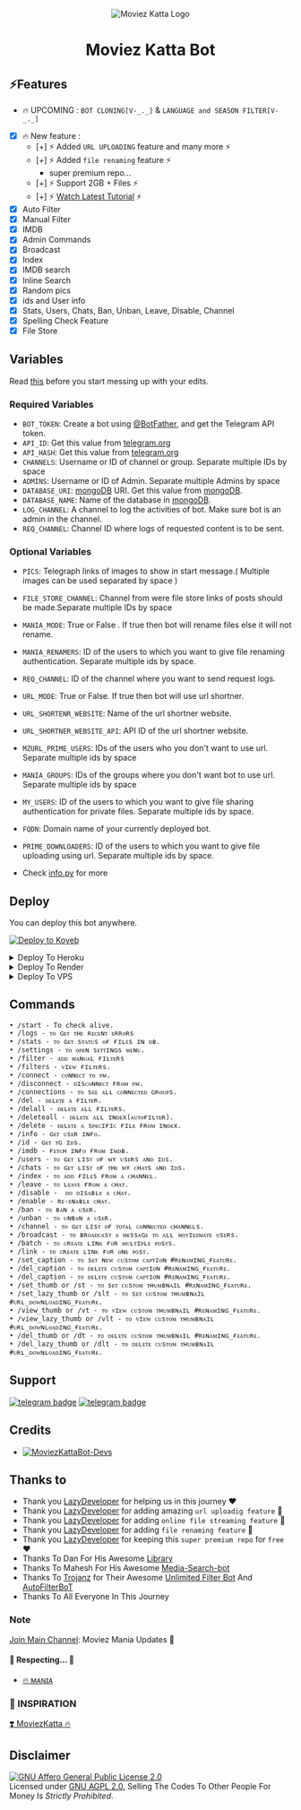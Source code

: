<p align="center">
  <img src="https://telegra.ph/file/ada9a4b5269fddc15fa66.jpg" alt="Moviez Katta Logo">
</p>
<h1 align="center">
  <b> Moviez Katta Bot </b>
</h1>

## ⚡️Features

- 🔥 UPCOMING : `BOT CLONING[V-_._]` & `LANGUAGE and SEASON FILTER[V-_._]`
- [x] 🔥 New feature :
    - [+] ⚡️ Added `URL UPLOADING` feature and many more  ⚡️
    - [+] ⚡️ Added `file renaming` feature ⚡️
      - super premium repo...
    - [+] ⚡️ Support 2GB + Files ⚡️
    - [+] ⚡️ [Watch Latest Tutorial](https://youtube.com/Moviez-Mania)  ⚡️
- [x] Auto Filter
- [x] Manual Filter
- [x] IMDB
- [x] Admin Commands
- [x] Broadcast
- [x] Index
- [x] IMDB search
- [x] Inline Search
- [x] Random pics
- [x] ids and User info 
- [x] Stats, Users, Chats, Ban, Unban, Leave, Disable, Channel
- [x] Spelling Check Feature
- [x] File Store

## Variables

Read [this](https://telegram.dog/Updated_Mania/7) before you start messing up with your edits.

### Required Variables
* `BOT_TOKEN`: Create a bot using [@BotFather](https://telegram.dog/BotFather), and get the Telegram API token.
* `API_ID`: Get this value from [telegram.org](https://my.telegram.org/apps)
* `API_HASH`: Get this value from [telegram.org](https://my.telegram.org/apps)
* `CHANNELS`: Username or ID of channel or group. Separate multiple IDs by space
* `ADMINS`: Username or ID of Admin. Separate multiple Admins by space
* `DATABASE_URI`: [mongoDB](https://www.mongodb.com) URI. Get this value from [mongoDB](https://www.mongodb.com).
* `DATABASE_NAME`: Name of the database in [mongoDB](https://www.mongodb.com).
* `LOG_CHANNEL`: A channel to log the activities of bot. Make sure bot is an admin in the channel.
* `REQ_CHANNEL`: Channel ID where logs of requested content is to be sent.
### Optional Variables
* `PICS`: Telegraph links of images to show in start message.( Multiple images can be used separated by space )
* `FILE_STORE_CHANNEL`: Channel from were file store links of posts should be made.Separate multiple IDs by space
* `MANIA_MODE`: True or False . If true then bot will rename files else it will not rename.
* `MANIA_RENAMERS`: ID of the users to which you want to give file renaming authentication. Separate multiple ids by space.
* `REQ_CHANNEL`: ID of the channel where you want to send request logs.
* `URL_MODE`: True or False. If true then bot will use url shortner.
* `URL_SHORTENR_WEBSITE`: Name of the url shortner website.
* `URL_SHORTNER_WEBSITE_API`: API ID of the url shortner website.
* `MZURL_PRIME_USERS`: IDs of the users who you don't want to use url. Separate multiple ids by space
* `MANIA_GROUPS`: IDs of the groups where you don't want bot to use url. Separate multiple ids by space
* `MY_USERS`: ID of the users to which you want to give file sharing authentication for private files. Separate multiple ids by space.
* `FQDN`: Domain name of your currently deployed bot.
* `PRIME_DOWNLOADERS`: ID of the users to which you want to give file uploading using url. Separate multiple ids by space.


* Check [info.py](https://github.com/Moviez-Bot-Dev/MoviezKattaBot/blob/stream-feature/info.py) for more


## Deploy
You can deploy this bot anywhere.


<a target="_blank" href="https://app.koyeb.com/deploy?type=git&repository=github.com/Moviez-Bot-Dev/MoviezKattaBot&branch=stream-feature&name=moviezKattabot"><img alt="Deploy to Koyeb" src="https://binbashbanana.github.io/deploy-buttons/buttons/remade/koyeb.svg"></a>


<details><summary>Deploy To Heroku</summary>
<p>
<br>
<a href="https://heroku.com/deploy?template=https://github.com/Moviez-Bot-Dev/MoviezKattaBot">
  <img src="https://www.herokucdn.com/deploy/button.svg" alt="Deploy">
</a>
</p>
</details>

<details><summary>Deploy To Render</summary>
<br>
<b>
Use these commands:
<br>
<br>
• Build Command: <code>pip3 install -U -r requirements.txt</code>
<br>
<br>
• Start Command: <code>python3 bot.py</code>
<br>
<br>
Go to https://uptimerobot.com/ and add a monitor to keep your bot alive.
<br>
<br>
Use these settings when adding a monitor:</b>
<br>
<br>
<img src="https://telegra.ph/file/a79a156e44f43c9833b50.jpg" alt="render template">
<br>
<br>
<b>Click on the below button to deploy directly to render ↓</b>
<br>
<br>
<a href="https://render.com/deploy?repo=https://github.com/Moviez-Bot-Dev/MoviezKattaBot/tree/stream-feature">
<img src="https://render.com/images/deploy-to-render-button.svg" alt="Deploy to Render">
</a>
</details>

<details><summary>Deploy To VPS</summary>
<p>
<pre>
git clone https://github.com/Moviez-Bot-Dev/MoviezKattaBot
# Install Packages
pip3 install -U -r requirements.txt
Edit info.py with variables as given below then run bot
python3 bot.py
</pre>
</p>
</details>


## Commands
```
• /start - To check alive.
• /logs - ᴛᴏ ɢᴇᴛ ᴛʜᴇ ʀᴇᴄᴇɴᴛ ᴇʀʀᴏʀs
• /stats - ᴛᴏ ɢᴇᴛ sᴛᴀᴛᴜs ᴏғ ғɪʟᴇs ɪɴ ᴅʙ.
• /settings - ᴛᴏ ᴏᴘᴇɴ sᴇᴛᴛɪɴɢs ᴍᴇɴᴜ.
• /filter - ᴀᴅᴅ ᴍᴀɴᴜᴀʟ ғɪʟᴛᴇʀs
• /filters - ᴠɪᴇᴡ ғɪʟᴛᴇʀs.
• /connect - ᴄᴏɴɴᴇᴄᴛ ᴛᴏ ᴘᴍ.
• /disconnect - ᴅɪsᴄᴏɴɴᴇᴄᴛ ғʀᴏᴍ ᴘᴍ.
• /connections - ᴛᴏ sᴇᴇ ᴀʟʟ ᴄᴏɴɴᴇᴄᴛᴇᴅ ɢʀᴏᴜᴘs.
• /del - ᴅᴇʟᴇᴛᴇ ᴀ ғɪʟᴛᴇʀ.
• /delall - ᴅᴇʟᴇᴛᴇ ᴀʟʟ ғɪʟᴛᴇʀs.
• /deleteall - ᴅᴇʟᴇᴛᴇ ᴀʟʟ ɪɴᴅᴇx(ᴀᴜᴛᴏғɪʟᴛᴇʀ).
• /delete - ᴅᴇʟᴇᴛᴇ ᴀ sᴘᴇᴄɪғɪᴄ ғɪʟᴇ ғʀᴏᴍ ɪɴᴅᴇx.
• /info - ɢᴇᴛ ᴜsᴇʀ ɪɴғᴏ. 
• /id - ɢᴇᴛ ᴛɢ ɪᴅs.
• /imdb - ғᴇᴛᴄʜ ɪɴғᴏ ғʀᴏᴍ ɪᴍᴅʙ.
• /users - ᴛᴏ ɢᴇᴛ ʟɪsᴛ ᴏғ ᴍʏ ᴜsᴇʀs ᴀɴᴅ ɪᴅs.
• /chats - ᴛᴏ ɢᴇᴛ ʟɪsᴛ ᴏғ ᴛʜᴇ ᴍʏ ᴄʜᴀᴛs ᴀɴᴅ ɪᴅs.
• /index - ᴛᴏ ᴀᴅᴅ ғɪʟᴇs ғʀᴏᴍ ᴀ ᴄʜᴀɴɴᴇʟ.
• /leave - ᴛᴏ ʟᴇᴀᴠᴇ ғʀᴏᴍ ᴀ ᴄʜᴀᴛ.
• /disable -  ᴅᴏ ᴅɪsᴀʙʟᴇ ᴀ ᴄʜᴀᴛ.
• /enable - ʀᴇ-ᴇɴᴀʙʟᴇ ᴄʜᴀᴛ.
• /ban - ᴛᴏ ʙᴀɴ ᴀ ᴜsᴇʀ.
• /unban - ᴛᴏ ᴜɴʙᴀɴ ᴀ ᴜsᴇʀ.
• /channel - ᴛᴏ ɢᴇᴛ ʟɪsᴛ ᴏғ ᴛᴏᴛᴀʟ ᴄᴏɴɴᴇᴄᴛᴇᴅ ᴄʜᴀɴɴᴇʟs.
• /broadcast - ᴛᴏ ʙʀᴏᴀᴅᴄᴀsᴛ ᴀ ᴍᴇssᴀɢᴇ ᴛᴏ ᴀʟʟ ᴍᴏᴠɪᴇᴢᴍᴀᴛᴇ ᴜsᴇʀs.
• /batch - ᴛᴏ ᴄʀᴇᴀᴛᴇ ʟɪɴᴋ ғᴏʀ ᴍᴜʟᴛɪᴘʟᴇ ᴘᴏsᴛs.
• /link - ᴛᴏ ᴄʀᴇᴀᴛᴇ ʟɪɴᴋ ғᴏʀ ᴏɴᴇ ᴘᴏsᴛ.
• /set_caption - ᴛᴏ sᴇᴛ ɴᴇᴡ ᴄᴜsᴛᴏᴍ ᴄᴀᴘᴛɪᴏɴ #ʀᴇɴᴀᴍɪɴɢ_ғᴇᴀᴛᴜʀᴇ.
• /del_caption - ᴛᴏ ᴅᴇʟᴇᴛᴇ ᴄᴜsᴛᴏᴍ ᴄᴀᴘᴛɪᴏɴ #ʀᴇɴᴀᴍɪɴɢ_ғᴇᴀᴛᴜʀᴇ.
• /del_caption - ᴛᴏ ᴅᴇʟᴇᴛᴇ ᴄᴜsᴛᴏᴍ ᴄᴀᴘᴛɪᴏɴ #ʀᴇɴᴀᴍɪɴɢ_ғᴇᴀᴛᴜʀᴇ.
• /set_thumb or /st - ᴛᴏ sᴇᴛ ᴄᴜsᴛᴏᴍ ᴛʜᴜᴍʙɴᴀɪʟ #ʀᴇɴᴀᴍɪɴɢ_ғᴇᴀᴛᴜʀᴇ.
• /set_lazy_thumb or /slt - ᴛᴏ sᴇᴛ ᴄᴜsᴛᴏᴍ ᴛʜᴜᴍʙɴᴀɪʟ #ᴜʀʟ_ᴅᴏᴡɴʟᴏᴀᴅɪɴɢ_ғᴇᴀᴛᴜʀᴇ.
• /view_thumb or /vt - ᴛᴏ ᴠɪᴇᴡ ᴄᴜsᴛᴏᴍ ᴛʜᴜᴍʙɴᴀɪʟ #ʀᴇɴᴀᴍɪɴɢ_ғᴇᴀᴛᴜʀᴇ.
• /view_lazy_thumb or /vlt - ᴛᴏ ᴠɪᴇᴡ ᴄᴜsᴛᴏᴍ ᴛʜᴜᴍʙɴᴀɪʟ #ᴜʀʟ_ᴅᴏᴡɴʟᴏᴀᴅɪɴɢ_ғᴇᴀᴛᴜʀᴇ.
• /del_thumb or /dt - ᴛᴏ ᴅᴇʟᴇᴛᴇ ᴄᴜsᴛᴏᴍ ᴛʜᴜᴍʙɴᴀɪʟ #ʀᴇɴᴀᴍɪɴɢ_ғᴇᴀᴛᴜʀᴇ.
• /del_lazy_thumb or /dlt - ᴛᴏ ᴅᴇʟᴇᴛᴇ ᴄᴜsᴛᴏᴍ ᴛʜᴜᴍʙɴᴀɪʟ #ᴜʀʟ_ᴅᴏᴡɴʟᴏᴀᴅɪɴɢ_ғᴇᴀᴛᴜʀᴇ.
```
## Support
[![telegram badge](https://img.shields.io/badge/Telegram-Group-30302f?style=flat&logo=telegram)](https://telegram.dog/Moviez_Get_Mania)
[![telegram badge](https://img.shields.io/badge/Telegram-Channel-30302f?style=flat&logo=telegram)](https://telegram.dog/Updated_Mania)

## Credits 
* [![MoviezKattaBot-Devs](https://img.shields.io/static/v1?label=MoviezKattaBot&message=devs&color=critical)](https://telegram.dog/Mania24SupportBot)


## Thanks to 
 - Thank you [LazyDeveloper](https://github.com/LazyDeveloperr) for helping us in this journey ❤
  - Thank you [LazyDeveloper](https://github.com/LazyDeveloperr) for adding amazing `url uploadig feature` 🎉
 - Thank you [LazyDeveloper](https://github.com/LazyDeveloperr) for adding `online file streaming feature` 🎉
 - Thank you [LazyDeveloper](https://github.com/LazyDeveloperr) for adding `file renaming feature` 🎉
 - Thank you [LazyDeveloper](https://github.com/LazyDeveloperr) for keeping this `super premium repo` for `free` ❤
 - Thanks To Dan For His Awesome [Library](https://github.com/pyrogram/pyrogram)
 - Thanks To Mahesh For His Awesome [Media-Search-bot](https://github.com/Mahesh0253/Media-Search-bot)
 - Thanks To [Trojanz](https://github.com/trojanzhex) for Their Awesome [Unlimited Filter Bot](https://github.com/TroJanzHEX/Unlimited-Filter-Bot) And [AutoFilterBoT](https://github.com/trojanzhex/auto-filter-bot)
 - Thanks To All Everyone In This Journey

### Note

[Join Main Channel](https://telegram.dog/Updated_Mania): Moviez Mania Updates 🎁


#### 🧡 Respecting... 🧡
- [🔥 ᴍᴀɴɪᴀ](https://github.com/Moviez-Bot-Dev) 

### 🤩 INSPIRATION
<a href="https://telegram.dog/MoviezKattaBot">
   <p>❣️ MoviezKatta 🔥</p>
</a>


## Disclaimer
[![GNU Affero General Public License 2.0](https://www.gnu.org/graphics/agplv3-155x51.png)](https://www.gnu.org/licenses/agpl-3.0.en.html#header)    
Licensed under [GNU AGPL 2.0.](https://github.com/Moviez-Bot-Dev/MoviezKattaBot/blob/stream-feature/LICENSE)
Selling The Codes To Other People For Money Is *Strictly Prohibited*.
